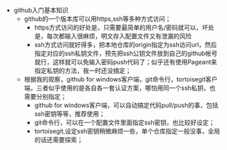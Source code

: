 * github入门基本知识
	* github的一个版本库可以用https,ssh等多种方式访问；
		* https方式访问的好处是，只需要最简单的用户名/密码就可以，坏处是，每次都输入很麻烦，明文存入配置文件又有泄漏的风险
		* ssh方式访问就好得多，把本地仓库的origin指定为ssh访问url，然后指定对应的ssh私钥文件，预先把ssh公钥文件放到自己的github帐号就行，这样就可以免输入密码push代码了；似乎还有使用Pageant来指定私钥的方法，我一时还没搞定；
	* 根据我的观察，github for windows客户端，git命令行，tortoisegit客户端，三者似乎使用的是各自各一套认证方案，哪怕用同一个ssh私钥，也需要分别指定；
		* github for windows客户端，可以自动搞定代码pull/push的事，包括ssh密钥等等，推荐使用；
		* git命令行，可以在一个配置文件里面指定ssh密钥，也比较好设定；
		* tortoisegit,设定ssh密钥稍微麻烦一些，单个仓库指定一般没事，全局的话还需要探索；